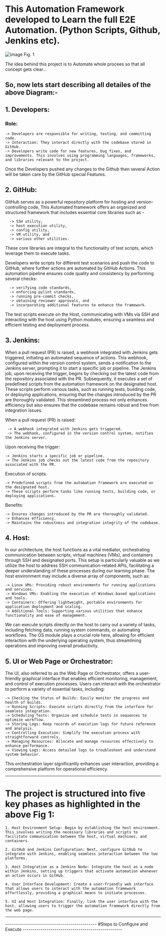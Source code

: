 # This Automation Framework developed to Learn the full E2E Automation. (Python Scripts, Github, Jenkins etc).

![image](https://github.com/user-attachments/assets/a07fda81-41f4-4d60-97c0-00b9856bb767) Fig. 1

The idea behind this project is to Automate whole procees so that all concept gets clear...

## So, now lets start describing all detailes of the above Diagram:-

## **1. Developers:**

### Role: 
    -> Developers are responsible for writing, testing, and committing code.
    -> Interaction: They interact directly with the codebase stored in GitHub. 
    -> Developers write code for new features, bug fixes, and improvements. This involves using programming languages, frameworks, and libraries relevant to the project.

Once the Developers pushed any changes to the Github then several Action will be taken care by the GitHub special Features.
 
## **2. GitHub:**

GitHub serves as a powerful repository platform for hosting and version-controlling code, This Automated framework offers an organized and structured framework that includes essential core libraries such as - 

      -> SSH utility, 
      -> host execution utility, 
      -> config utility, 
      -> VM utility, and 
      -> various other utilities. 

These core libraries are integral to the functionality of test scripts, which leverage them to execute tasks. 

Developers write scripts for different test scenarios and push the code to GitHub, where further actions are automated by GitHub Actions. 
This automation pipeline ensures code quality and consistency by performing several checks:

      -> verifying code standards, 
      -> enforcing pylint standards, 
      -> running pre-commit checks, 
      -> obtaining reviewer approvals, and 
      -> incorporating additional features to enhance the framework. 
      
The test scripts execute on the Host, communicating with VMs via SSH and interacting with the host using Python modules, ensuring a seamless and efficient testing and deployment process.

## **3. Jenkins:**

When a pull request (PR) is raised, a webhook integrated with Jenkins gets triggered, initiating an automated sequence of actions. This webhook, configured within the version control system, sends a notification to the Jenkins server, prompting it to start a specific job or pipeline. The Jenkins job, upon receiving the trigger, begins by checking out the latest code from the repository associated with the PR. Subsequently, it executes a set of predefined scripts from the automation framework on the designated host. These scripts perform various tasks, such as running tests, building code, or deploying applications, ensuring that the changes introduced by the PR are thoroughly validated. This streamlined process not only enhances efficiency but also ensures that the codebase remains robust and free from integration issues.

When a pull request (PR) is raised:

     -> A webhook integrated with Jenkins gets triggered.
     -> The webhook, configured in the version control system, notifies the Jenkins server.

Upon receiving the trigger:

    -> Jenkins starts a specific job or pipeline.
    -> The Jenkins job checks out the latest code from the repository associated with the PR.

Execution of scripts:

    -> Predefined scripts from the automation framework are executed on the designated host.
    -> These scripts perform tasks like running tests, building code, or deploying applications.

Benefits:

    -> Ensures changes introduced by the PR are thoroughly validated.
    -> Enhances efficiency.
    -> Maintains the robustness and integration integrity of the codebase.

## **4. Host:**

In our architecture, the host functions as a vital mediator, orchestrating communication between scripts, virtual machines (VMs), and containers through SSH and designated ports. This setup is particularly valuable as we utilize the host to address SSH communication-related APIs, facilitating a deeper understanding of these processes during our learning phase. The host environment may include a diverse array of components, such as:

    -> Linux VMs: Providing robust environments for running applications and services.
    -> Windows VMs: Enabling the execution of Windows-based applications and tools.
    -> Containers: Offering lightweight, portable environments for application deployment and scaling.
    -> Additional Tools: Supporting various utilities that enhance functionality and ease of management.

We can execute scripts directly on the host to carry out a variety of tasks, including fetching data, running system commands, or automating workflows. The OS module plays a crucial role here, allowing for efficient interaction with the underlying operating system, thus streamlining operations and improving overall productivity.

## **5. UI or Web Page or Orchestrator:**

The UI, also referred to as the Web Page or Orchestrator, offers a user-friendly graphical interface that enables efficient monitoring, management, and control of execution processes. Users can interact with the orchestrator to perform a variety of essential tasks, including:

    -> Checking the Status of Builds: Easily monitor the progress and health of builds.
    -> Running Scripts: Execute scripts directly from the interface for seamless integration.
    -> Scheduling Tests: Organize and schedule tests in sequences to optimize workflow.
    -> Storing Logs: Keep records of execution logs for future reference and analysis.
    -> Controlling Execution: Simplify the execution process with straightforward controls.
    -> Managing Resources: Allocate and manage resources effectively to enhance performance.
    -> Viewing Logs: Access detailed logs to troubleshoot and understand system behavior.

This orchestration layer significantly enhances user interaction, providing a comprehensive platform for operational efficiency.


-------------------------------------------------------------------------------------------------------------------------------------
# The project is structured into five key phases as highlighted in the above Fig 1:

    1. Host Environment Setup: Begin by establishing the host environment. This involves writing the necessary libraries and scripts to facilitate communication between the host, virtual machines, and containers.

    2. GitHub and Jenkins Configuration: Next, configure GitHub to integrate with Jenkins, enabling seamless interaction between the two platforms.

    3. Host Integration as a Jenkins Node: Integrate the host as a node within Jenkins, setting up triggers that activate automation whenever an action occurs in GitHub.

    4. User Interface Development: Create a user-friendly web interface that allows users to interact with the automation framework effortlessly, providing a graphical means to initiate processes.

    5. UI and Host Integration: Finally, link the user interface with the host, allowing users to trigger the automation framework directly from the web page.
-------------------------------------------------------------------------------------------------------------------------------------

----------------------------------------------  #Steps to Configure and Execute --------------------------------------------------
